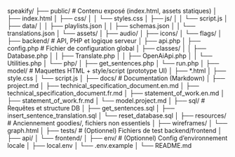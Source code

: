 speakify/
├── public/                     # Contenu exposé (index.html, assets statiques)
│   ├── index.html
│   ├── css/
│   │   └── styles.css
│   ├── js/
│   │   └── script.js
│   ├── data/
│   │   ├── playlists.json
│   │   ├── schemas.json
│   │   └── translations.json
│   └── assets/
│       ├── audio/
│       ├── icons/
│       └── flags/
│
├── backend/                   # API, PHP et logique serveur
│   ├── api.php
│   ├── config.php             # Fichier de configuration global
│   ├── classes/
│   │   ├── Database.php
│   │   ├── Translate.php
│   │   ├── OpenAiApi.php
│   │   └── Utilities.php
│   └── php/
│       ├── get_sentences.php
│       └── run.php
│
├── model/                     # Maquettes HTML + style/script (prototype UI)
│   ├── *.html
│   ├── style.css
│   └── script.js
│
├── docs/                      # Documentation (Markdown)
│   ├── project.md
│   ├── technical_specification_document.en.md
│   ├── technical_specification_document.fr.md
│   ├── statement_of_work.en.md
│   ├── statement_of_work.fr.md
│   └── model.project.md
│
├── sql/                       # Requêtes et structure DB
│   ├── get_sentences.sql
│   ├── insert_sentence_translation.sql
│   └── reset_database.sql
│
├── resources/                 # Anciennement goodies/, fichiers non essentiels
│   ├── wireframes/
│   └── graph.html
│
├── tests/                     # (Optionnel) Fichiers de test backend/frontend
│   ├── api/
│   └── frontend/
│
├── env/                       # (Optionnel) Config d’environnement locale
│   ├── local.env
│   └── .env.example
│
└── README.md

